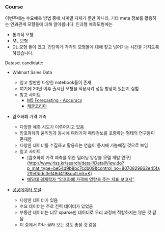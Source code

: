 ### Course

이번주에는 수요예측 방법 중에 시계열 자체가 뿐만 아니라, 기타 meta 정보를 활용하는 인과관계 모형들에 대해 알아봅니다.
인과형 예측모형에는
  - 통계적 모형
  - ML 모형
  - DL 모형
들이 있고, 간단하게 각각의 모형들에 대해 짚고 넘어가는 시간을 가지도록 하겠습니다.


Dataset candidate:
  - Walmart Sales Data
    - 참고 할만한 다양한 notebook들이 존재
    - 여기에 20년 이후 출시된 모형을 적용시켜 성능 향상이 있는지 실험
    - 참고 사이트
      * [M5 Forecasting - Accuracy](https://www.kaggle.com/c/m5-forecasting-accuracy)
      * [캐글코리아](https://m.facebook.com/groups/230717130993727/posts/%EA%B9%80%EC%98%81%EB%AF%BC-posted-in-%EC%BA%90%EA%B8%80-%EC%BD%94%EB%A6%AC%EC%95%84-(Kaggle-Korea)/948649505867149/)

  - 암호화폐 가격 예측
    - 다양한 예측 시도가 이루어지고 있음
    - 암호화폐의 움직임과 동시에 여러가지 메타정보를 포함하는 형태의 연구들이 존재함
    - 다양한 데이터를 수집하고 활용하는 연습이 동시에 가능해질 것으로 보임
    - 참고 사이트
      * [암호화폐 가격 예측을 위한 딥러닝 앙상블 모델 개발 연구] (http://www.riss.kr/search/detail/DetailView.do?p_mat_type=be54d9b8bc7cdb09&control_no=8070829862e45fa2ffe0bdc3ef48d419&outLink=K)
      * [예일대 경제학자 “암호화폐 가격에 영향을 주는 지표 보고서”](https://www.coinpress.co.kr/2018/08/11/8374/)


  - [공공데이터 포털](https://www.data.go.kr/index.do)
    - 다양한 데이터가 있음
    - 수요 데이터는 주로 전력 데이터가 있었음
    - 부동산 데이터는 너무 sparse한 데이터로 우리 과정에 적합하지는 않은 것 같음
    - 이 중에서 하나 골라 보는 것도 좋을 것 같음